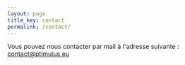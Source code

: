```yaml
---
layout: page
title_key: contact
permalink: /contact/
---
```


Vous pouvez nous contacter par mail à l'adresse suivante : [contact@ptimulus.eu](mailto:contact@ptimulus.eu)

